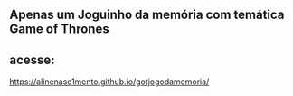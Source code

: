 ## Apenas um Joguinho da memória com temática Game of Thrones

## acesse:

https://alinenasc1mento.github.io/gotjogodamemoria/
